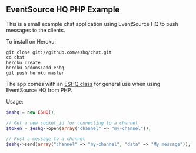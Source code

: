 ## EventSource HQ PHP Example

This is a small example chat application using EventSource HQ to push
messages to the clients.

To install on Heroku:

    git clone git://github.com/eshq/chat.git
    cd chat
    heroku create
    heroku addons:add eshq
    git push heroku master

The app comes with an [ESHQ class](https://github.com/eshq/php-eshq-chat/blob/master/include/eshq.php) for general use when using
EventSource HQ from PHP.

Usage:

```php
$eshq = new ESHQ();

// Get a new socket_id for connecting to a channel
$token = $eshq->open(array("channel" => "my-channel"));

// Post a message to a channel
$eshq->send(array("channel" => "my-channel", "data" => "My message"));
```
